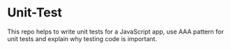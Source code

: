 # Unit-Test
This repo helps to write unit tests for a JavaScript app, use AAA pattern for unit tests and explain why testing code is important.

